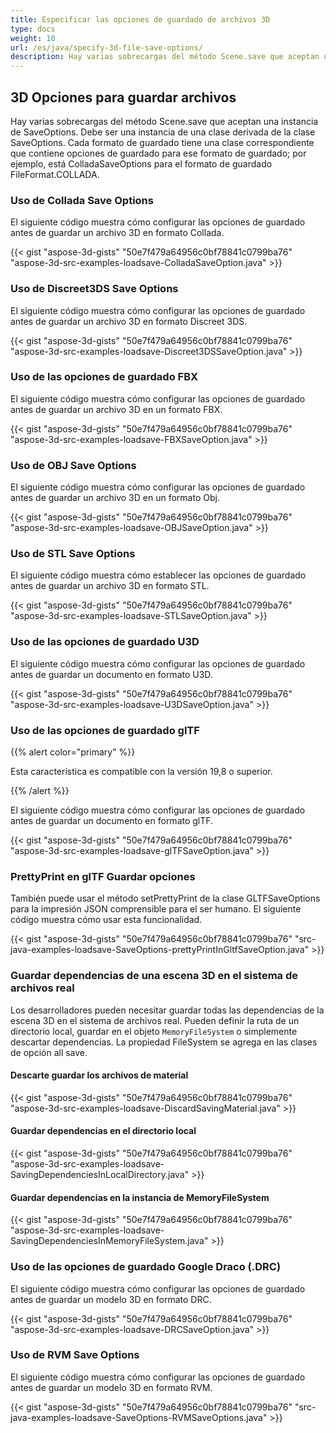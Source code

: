 ```yaml
---
title: Especificar las opciones de guardado de archivos 3D
type: docs
weight: 10
url: /es/java/specify-3d-file-save-options/
description: Hay varias sobrecargas del método Scene.save que aceptan una instancia de SaveOptions.
---
```

##  **3D Opciones para guardar archivos**
Hay varias sobrecargas del método Scene.save que aceptan una instancia de SaveOptions. Debe ser una instancia de una clase derivada de la clase SaveOptions. Cada formato de guardado tiene una clase correspondiente que contiene opciones de guardado para ese formato de guardado; por ejemplo, está ColladaSaveOptions para el formato de guardado FileFormat.COLLADA.
###  **Uso de Collada Save Options**
El siguiente código muestra cómo configurar las opciones de guardado antes de guardar un archivo 3D en formato Collada.

{{< gist "aspose-3d-gists" "50e7f479a64956c0bf78841c0799ba76" "aspose-3d-src-examples-loadsave-ColladaSaveOption.java" >}}
###  **Uso de Discreet3DS Save Options**
El siguiente código muestra cómo configurar las opciones de guardado antes de guardar un archivo 3D en formato Discreet 3DS.

{{< gist "aspose-3d-gists" "50e7f479a64956c0bf78841c0799ba76" "aspose-3d-src-examples-loadsave-Discreet3DSSaveOption.java" >}}
###  **Uso de las opciones de guardado FBX**
El siguiente código muestra cómo configurar las opciones de guardado antes de guardar un archivo 3D en un formato FBX.

{{< gist "aspose-3d-gists" "50e7f479a64956c0bf78841c0799ba76" "aspose-3d-src-examples-loadsave-FBXSaveOption.java" >}}
###  **Uso de OBJ Save Options**
El siguiente código muestra cómo configurar las opciones de guardado antes de guardar un archivo 3D en un formato Obj.

{{< gist "aspose-3d-gists" "50e7f479a64956c0bf78841c0799ba76" "aspose-3d-src-examples-loadsave-OBJSaveOption.java" >}}
###  **Uso de STL Save Options**
El siguiente código muestra cómo establecer las opciones de guardado antes de guardar un archivo 3D en formato STL.

{{< gist "aspose-3d-gists" "50e7f479a64956c0bf78841c0799ba76" "aspose-3d-src-examples-loadsave-STLSaveOption.java" >}}
###  **Uso de las opciones de guardado U3D**
El siguiente código muestra cómo configurar las opciones de guardado antes de guardar un documento en formato U3D.

{{< gist "aspose-3d-gists" "50e7f479a64956c0bf78841c0799ba76" "aspose-3d-src-examples-loadsave-U3DSaveOption.java" >}}
###  **Uso de las opciones de guardado glTF**
{{% alert color="primary" %}} 

Esta característica es compatible con la versión 19,8 o superior.

{{% /alert %}} 



El siguiente código muestra cómo configurar las opciones de guardado antes de guardar un documento en formato glTF.

{{< gist "aspose-3d-gists" "50e7f479a64956c0bf78841c0799ba76" "aspose-3d-src-examples-loadsave-glTFSaveOption.java" >}}
###  **PrettyPrint en glTF Guardar opciones**
También puede usar el método setPrettyPrint de la clase GLTFSaveOptions para la impresión JSON comprensible para el ser humano. El siguiente código muestra cómo usar esta funcionalidad.

{{< gist "aspose-3d-gists" "50e7f479a64956c0bf78841c0799ba76" "src-java-examples-loadsave-SaveOptions-prettyPrintInGltfSaveOption.java" >}}
###  **Guardar dependencias de una escena 3D en el sistema de archivos real**
Los desarrolladores pueden necesitar guardar todas las dependencias de la escena 3D en el sistema de archivos real. Pueden definir la ruta de un directorio local, guardar en el objeto `MemoryFileSystem` o simplemente descartar dependencias. La propiedad FileSystem se agrega en las clases de opción all save.
####  **Descarte guardar los archivos de material**
{{< gist "aspose-3d-gists" "50e7f479a64956c0bf78841c0799ba76" "aspose-3d-src-examples-loadsave-DiscardSavingMaterial.java" >}}
####  **Guardar dependencias en el directorio local**
{{< gist "aspose-3d-gists" "50e7f479a64956c0bf78841c0799ba76" "aspose-3d-src-examples-loadsave-SavingDependenciesInLocalDirectory.java" >}}
####  **Guardar dependencias en la instancia de MemoryFileSystem**
{{< gist "aspose-3d-gists" "50e7f479a64956c0bf78841c0799ba76" "aspose-3d-src-examples-loadsave-SavingDependenciesInMemoryFileSystem.java" >}}
###  **Uso de las opciones de guardado Google Draco (.DRC)**
El siguiente código muestra cómo configurar las opciones de guardado antes de guardar un modelo 3D en formato DRC.

{{< gist "aspose-3d-gists" "50e7f479a64956c0bf78841c0799ba76" "aspose-3d-src-examples-loadsave-DRCSaveOption.java" >}}
###  **Uso de RVM Save Options**
El siguiente código muestra cómo configurar las opciones de guardado antes de guardar un modelo 3D en formato RVM.

{{< gist "aspose-3d-gists" "50e7f479a64956c0bf78841c0799ba76" "src-java-examples-loadsave-SaveOptions-RVMSaveOptions.java" >}}
